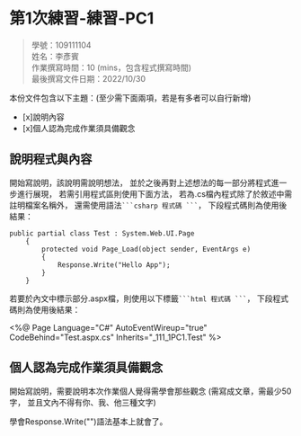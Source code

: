 ﻿# 第1次練習-練習-PC1
>
>學號：109111104
><br />
>姓名：李彥賓
><br />
>作業撰寫時間：10 (mins，包含程式撰寫時間)
><br />
>最後撰寫文件日期：2022/10/30
>

本份文件包含以下主題：(至少需下面兩項，若是有多者可以自行新增)
- [x]說明內容
- [x]個人認為完成作業須具備觀念

## 說明程式與內容

開始寫說明，該說明需說明想法，
並於之後再對上述想法的每一部分將程式進一步進行展現，
若需引用程式區則使用下面方法，
若為.cs檔內程式除了於敘述中需註明檔案名稱外，
還需使用語法` ```csharp 程式碼 ``` `，
下段程式碼則為使用後結果：

    public partial class Test : System.Web.UI.Page
        {
            protected void Page_Load(object sender, EventArgs e)
            {
                Response.Write("Hello App");
            }
        }

若要於內文中標示部分.aspx檔，則使用以下標籤` ```html 程式碼 ``` `，
下段程式碼則為使用後結果：

<%@ Page Language="C#" AutoEventWireup="true" CodeBehind="Test.aspx.cs" Inherits="_111_1PC1.Test" %>

<!DOCTYPE html>

<html xmlns="http://www.w3.org/1999/xhtml">
<head runat="server">
<meta http-equiv="Content-Type" content="text/html; charset=utf-8"/>
    <title></title>
</head>
<body>
    <form id="form1" runat="server">
        <div>
        </div>
    </form>
</body>
</html>


## 個人認為完成作業須具備觀念

開始寫說明，需要說明本次作業個人覺得需學會那些觀念 (需寫成文章，需最少50字，
並且文內不得有你、我、他三種文字)

學會Response.Write("")語法基本上就會了。
